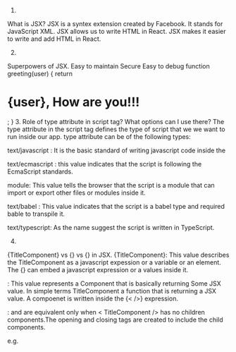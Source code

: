 1.
 What is JSX?
JSX is a syntex extension created by Facebook. It stands for JavaScript XML. JSX allows us to write HTML in React. JSX makes it easier to write and add HTML in React.

2.
 Superpowers of JSX.
Easy to maintain
Secure
Easy to debug
function greeting(user) {
    return <h1>{user}, How are you!!!</h1>;
}
3.
 Role of type attribute in script tag? What options can I use there?
The type attribute in the script tag defines the type of script that we we want to run inside our app. type attribute can be of the following types:

text/javascript : It is the basic standard of writing javascript code inside the <script> tag.
e.g

<script type="text/javascript">
    const a = "Hello";
    const b = "World!";
    console.log(a + " " + b); // Hello World!
</script>
text/ecmascript : this value indicates that the script is following the EcmaScript standards.

module: This value tells the browser that the script is a module that can import or export other files or modules inside it.

text/babel : This value indicates that the script is a babel type and required bable to transpile it.

text/typescript: As the name suggest the script is written in TypeScript.

4.
 {TitleComponent} vs {<TitleComponent/>} vs {<TitleComponent></TitleComponent>} in JSX.
{TitleComponent}: This value describes the TitleComponent as a javascript expession or a variable or an element. The {} can embed a javascript expression or a values inside it.

<TitleComponent/> : This value represents a Component that is basically returning Some JSX value. In simple terms TitleComponent a function that is returning a JSX value. A compoenet is written inside the {<  />} expression.

<TitleComponent></TitleComponent> : <TitleComponent /> and <TitleComponent></TitleComponent> are equivalent only when < TitleComponent /> has no children components.The opening and closing tags are created to include the child components.

e.g.

<TitleComponent>
    <ChildComponen1 />
    <ChildComponen2 />
    <ChildComponen3 />
</TitleComponent>